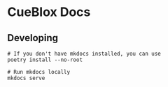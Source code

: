 # CueBlox Docs

## Developing

```shell
# If you don't have mkdocs installed, you can use
poetry install --no-root

# Run mkdocs locally
mkdocs serve
```
